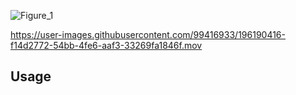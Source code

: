 ![Figure_1](https://user-images.githubusercontent.com/99416933/196183615-fc3eb1ee-b2a3-4a44-b48b-31b494aea187.png)




https://user-images.githubusercontent.com/99416933/196190416-f14d2772-54bb-4fe6-aaf3-33269fa1846f.mov





## Usage

